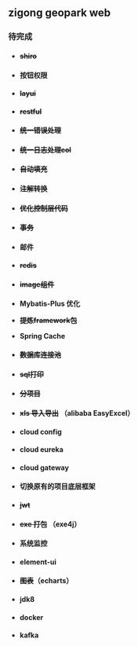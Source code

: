 ## zigong geopark web

### 待完成
* #### ~~shiro~~

* #### 按钮权限

* #### ~~layui~~

* #### ~~restful~~

* #### ~~统一错误处理~~

* #### ~~统一日志处理col~~

* #### ~~自动填充~~

* #### ~~注解转换~~

* #### ~~优化控制层代码~~

* #### ~~事务~~

* #### 邮件

* #### ~~redis~~

* #### ~~image组件~~

* **Mybatis-Plus 优化**

* **~~提炼framework包~~**

* **Spring Cache**

* #### ~~数据库连接池~~ 

* #### ~~sql打印~~

* #### ~~分项目~~

* #### ~~xls 导入导出~~ （alibaba EasyExcel）

* #### cloud config

* #### cloud eureka

* #### cloud gateway

* #### 切换原有的项目底层框架

* #### ~~jwt~~

* #### ~~exe 打包~~ （exe4j）

* #### 系统监控

* #### element-ui

* #### ~~图表~~（echarts）

* #### jdk8

* #### docker

* #### kafka
